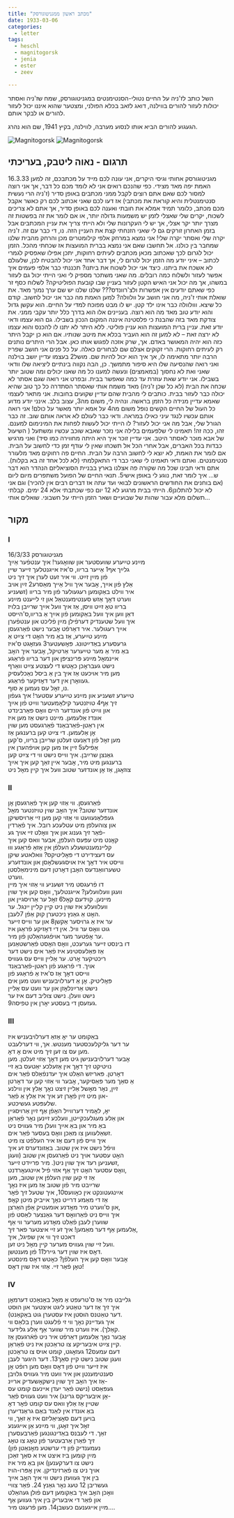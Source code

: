 ```yaml
---
title: "מכתב ראשון ממגניטוגורסק"
date: 1933-03-06
categories:
  - letter
tags:
  - heschl
  - magnitogorsk
  - jenia
  - ester
  - zeev

---
```


השל כותב לז'ניה על החיים נטולי-הסנטימנטים במגניטוגורסק,
שמח שז'ניה ואסתר יכולות לעזור להורים בווילנה,
דואג לזאב בכלא הפולני,
ומצטער שהוא איננו יכול לעזור להורים או לבקר אותם.

הגעגוע להורים הביא אותו לנסוע מערבה, לווילנה, בקיץ 1941, שם הוא נהרג.

![Magnitogorsk](/pupko-papers/assets/images/1933-03-06-heschel-magnitogorsk-1.jpg)
![Magnitogorsk](/pupko-papers/assets/images/1933-03-06-heschel-magnitogorsk-2.jpg)

## תרגום - נאוה ליטבק, בעריכתי

16.3.33                                                                                                      מגניטוגורסק
אחותי וגיסי היקרים,
אני עונה לכם מייד על מכתבכם, זה למען האמת יפה מאד מצידי. כפי שהנכם רואים אני לא לומד מכם כל דבר, אך אני רוצה למסור לכם שאם אתם רוצים לקבל ממני מכתבים באופן סדיר (ז'ניה הרי נעשית סנטימנטלית והיא קוראת את מכתבי) אז דעו לכם שאני אכתוב לכם רק כאשר אקבל מכם מכתב, כלומר תמיד אמלא את חובתי ואענה לכם באופן סדיר, אך אתם לא צריכים לשכוח, יקרים שלי שאצלי לזמן יש משמעות גדולה יותר, או אם לומר את זה בפשטות זה מצרך יותר יקר אצלי, אך יש לי העקרונות שלי ולא הייתי צריך את עניין המכתבים אבל בזמן האחרון זורקים גם לי שאני הזנחתי קצת את העניין הזה. נו, די כבר עם זה.
ז'ניה יקרה שלי ואסתר יקרה שלי! 
אני נמצא במרחק אלפי קילומטרים מכן והרחק מהבית שלנו שמחבר בין כולנו. אל תחשבו שאם אני נמצא בברית המועצות אז שכחתי מהכל. הזמן יכול לגרום לכך שאכתוב מכאן מכתבים לעיתים רחוקות, יתכן אפילו שאפסיק לגמרי לכתוב – איני יודע מה הזמן יכול לגרום לי, אך דבר אחד אני יכול להבטיח לכן, שלעולם לא אשכח את ביתנו. כיצד אני יכול לשכוח את ביתנו? תכננתי כבר אלפי פעמים איך אפשר לעזור ולשלוח כמה רובלים. מה שאני משתכר מספיק לי ואני הייתי יכול גם לעזור במשהו, אך מה יכול אני האיש הקטן לעזור בעניין שבו קובעת הפוליטיקה? לשלוח כסף זר כפי שאתם יודעים אין אפשרות ולצ'רוונדס??? שלנו  שלנו יש שם ערך נמוך מאד.
את שואלת אותי ז'ניה, מה אני חושב על וולוולה? למען האמת מה כבר אני יכול לחשוב. קודם כל שיצא. ווולוולה כבר אינו ילד קטן. יש לו מבט מפוכח למדי על החיים. הוא עקשן גדול והוא יודע טוב מאד מה הוא רוצה. בעניינים אלו הוא בדרך כלל יותר עקבי ממני. את צודקת מאד בזה שהבנת כי פלסטינה איננה המקום הנכון בשבילו. גם הוא עצמו ודאי יודע זאת. עניין ברית המועצות הוא עניין פוליטי. ללא היתר לא יתנו לו להכנס והוא עצמו לא ירצה זאת – לא למען זה הוא העביר בכלא את מיטב שנותיו. אם הוא כן יקבל היתר כזה הוא יהיה המאושר באדם. אך, שרק אזכה לפגוש אותו כאן. אבל הרי היתרים נותנים רק לעיתים רחוקות. הרי זקוקים אצלם שם לבחורים כאלה. על כל פנים אני חושב שפריז הרבה יותר מתאימה לו, אך איך הוא יכול להיות שם. מושל2 בעצמו עדיין יושב בוילנה ואני רואה שהנסיעה שלו היא סיפור מתמשך.
כן, הבה נקווה בינתיים ליציאה שלו וודאי שאני ואת לא נחסוך (במאמצים) ונעשה למענו כל מה שאנו יכולים ומה שטוב יותר בשבילו. אני יודע שאת עוזרת עד כמה שאפשר בבית. ובפרט אני רואה שגם אסתר לא שכחה את הבית (לא כל שכן ז'ניה) מאד משמח אותי שאסתר הסתדרה כל כך טוב שהיא יכולה כבר לעזור בבית. כותבים לי מהבית שהם עדיין שקועים בחובות. אני מתאר לעצמי שאמא עדיין מנידה כל הזמן בראשה. ונהיה לי, משום מה3, עצוב בלב. אינני יודע מדוע כל העול של החיים הקשים נופל משום מה4 על אמא יותר מאשר על כולם! אני רואה אותם עכשיו לנגד עיני כאילו במראה. ודאי כבר לעולם לא אראה אותם שוב. זה כבר הגורל שלי, אבל מה אני יכול לעזור? לו הייתי יכול לעשות לפחות את המינימום למענם. זהו, ככה זה!
תאמינו לי שלפעמים בלילה אני נזכר שאבא שוכב עכשיו ומשתעל ( השיעול של אבא מוכר לאסתר היטב. אני עדיין זוכר איך היא היתה מחווירה כמו סיד) ואני מרגיש כבדות בכל האברים, אבל אחרי הכל אל תשכחו שאין לי עודף זמן כדי לחשוב על הבית. אם לומר את האמת, לא יוצא לי לחשוב הרבה על הבית. החיים פה רחוקים מאד מלעורר סנטימנטים. ואתם ודאי תאמינו לי שאני כבר די התאקלמתי (לא לכל אחד זה בא בקלות). אתם ודאי תבינו שכל מה שקורה פה אצלנו בארץ בבניית הסוציאליזם הנהדר הוא דבר ש... איך לומר זאת, נוגע לי באופן אישי5.
תנאי החיים של הפועל משתפרים מיום ליום (אם בוחנים את החודשים הראשונים לבואי ועד עתה אז  דברים רבים אין להכיר) וגם אני לא יכול להתלונן6. הייתי בבית מרגוע לא 12 יום כפי שכתבתי אלא 24 ימים. קבלתי תשלום מלא עבור שהות של שבועיים ושאר הזמן הייתי על חשבוני. שואלים אותי...

## מקור

### I
16/3/33                                                          מגניטוגורסק  
מײַנע טײַערע שוועסטער און שוואׇגער! איך ענטפֿער אַײַך  
גלײַך אף1 אַייער בריוו, ס'איז אייגנטלעך זייער שיין  
פֿון מײַן זײַט. ווי איר זעט לערן איך זיך ניט  
אַלץ פֿון אײַך, אׇבער איך וויל אַייך מאַסרע2 זײַן אויב  
איר ווילט באַקומען רעגעולער פֿון מיר בריוו (זשעניע  
ווערט דאׇך אַזש סענטימענטאַל  און זי לייענט מײַנע  
בריוו טאׇ זײַט וויסן, אַז איך וועל אײַך שרײַבן בלויז  
דאַן ווען איך וועל באַקומען פֿון אײַך אַ בריוו,ס'הייסט  
איך וועל שטענדיק דערפֿילן מײַן פֿליכט און ענטפֿערן  
אײַך רעגולער. איר דאַרפֿט אׇבער נישט פֿאַרגעסן  
מײַנע טײַערע, אַז באַ מיר האׇט די צײַט אַ  
גרעסערע באַדײַטונג. פּאׇשעטער3 געזאׇגט ס'איז  
באַ מיר אַ מער טײַערער אַרטיקל, אׇבער איך האׇב  
איינמאׇל מײַנע פּרינציפּן און דער בריוו פֿראַגע  
נישט געבראׇכן כאׇטש די לעצטע צײַט וואַרף  
מען מיר אויכעט אַז איך בין אַ ביסל נאַכלעסיק  
געוואׇרן אין דער דאׇזיקער פֿראַגע.  
נו, זאׇל עס נעמען אַ סוף.  
טײַערע זשעניע און מײַנע טײַערע עסטער! איך געפֿון  
זיך אַף4 טויזנטער קילאׇמעטער ווײַט פֿון אײַך  
און ווײַט פֿון אונדזער היים וואׇס פאַרבינדט  
אונדז אַלעמען. מיינט נישט אַז מען איז  
אין ראַטן-פֿאַרבאַנד פֿאַרגעסט מען שוין   
אׇן אַלעמען. די צײַט קען ברענגען אַז  
מען זאׇל פֿון דאַנעט זעלטן שרײַבן בריוו, ס'קען  
אַפֿילע5 זיין אז מען קען אויפֿהערן אין  
גאַנצן שרײַבן. איך ווייס נישט ווי די צײַט קען  
ברענגען מיט מיר, אׇבער איין זאַך קען איך אײַך  
צוזאׇגן, אַז אׇן אונדזער שטוב וועל איך קיין מאׇל ניט  

### II
פֿאַרגעסן. ווי אַזוי קען איך פֿאַרגעסן אׇן  
אונדזער שטוב? איך האׇב שוין טויזנטער מאׇל  
געפּלאַנעוועט ווי אַזוי קען מען זיי אַרויסשיקן  
און צוהעלפן מיט עטלעכע רובל. איך פֿאַרדין   
פֿאַר זיך גענוג און איך וואׇלט זיי אויך גע-  
קאׇנט מיט עפּעס העלפן, אבער וואס קען איך  
קליינמענטשעלע העלפֿן אין אַזאַ פֿראַגע וווּ   
עס דעצידירט די פּאׇליטיקס? וואלאטע שיקן   
ווייסט איר דאׇך איז אויסגעשלאׇסן און אונדזערע   
טשערוואַנדעס האׇבן דאׇרטן דעם מינימאַלסטן  
ווערט.  
דו פֿרעגסט מיר זשעניע ווי אַזוי איך מיין  
וועגן וועלוועלען? אייגנטלעך, וואׇס קען איך שוין  
מיינען. קוידעם קאׇל6 זאׇל ער אַרויסגיין און  
וועלוועלע איז שוין ניט קיין קליין ייִנגל. ער  
האׇט אַ גאַנץ ניכטערן קוק אַפֿן 7לעבן.  
ער איז אַ גרויסער אַקשן8 און ער ווייס זייער  
גוט וואׇס ער וויל. אין די דאׇזיקע פֿראַגן איז  
ער אׇפֿטער מער אויפֿגעהאַלטן פֿון מיר.  
דו בינסט זייער גערעכט, וואׇס האׇסט פֿאַרשטאַנען  
אַז פּאַלעסטינע איז פֿאַר אים נישט דער   
ריכטיקער אׇרט. ער אַליין ווייס עס געוויס  
אויך. די פֿראַגע פֿון ראַטן-פֿאַרבאַנד  
ווייסט דאׇך אַז ס'איז אַ פֿראַגע פֿון  
פּאׇליטיק. אׇן אַ דערלויבעניש וועט מען אים  
נישט אַרײַנלאׇזן און ער וועט עס אַליין   
נישט וועלן. נישט צוליב דעם איז ער   
געזעסן די בעסטע יאׇרן אין טפיסה9.  

### III
באַקומט ער יאׇ אַזאַ דערלויבעניש איז   
ער דער גליקלעכסטער מענטש. אך, ווי דערלעבט  
מען עס צו זען זיך מיט אים אׇ דאׇ.  
אׇבער דערלויבענישן גיט מען דאׇך אַזוי זעלטן. מען  
נויטיקט זיך דאׇך אין אַזעלכע יאַטעס באַ זיי  
דאׇרטן. פּאריזש האַלט איך יעדנפֿאַלס פֿאַר אים  
אַ סאַך מער פּאַסיקער, אׇבער ווי אַזוי קען ער דאׇרטן  
זײַן, נאׇר מאׇשל אַליין זיצט נאׇך אַלץ אין ווילנע  
און מיט זײַן פֿאׇרן זע איך איז אַלץ אַ פֿאַר-  
שלעפּטע געשיכטע.  
יאׇ, לאׇמיר דערווײַל האׇפֿן אַף זײַן אַרויסגיין  
און אַלע מעגלעכקייטן, וועלכע זײַנען נאׇר פֿאַראַן  
באַ מיר און באַ אײַך וועלן מיר געוויס ניט   
זשאַלעווען צו מאַכן וואׇס בעסער פֿאַר אים.  
איך ווייס פֿון דעם אַז איר העלפֿט צו מיט  
וויפֿל נישט איז אין שטוב. באַזונדערס זע איך  
האׇט עסטער אויך ניט פֿאַרגעסן אין שטוב (וועגן  
זשעניען רעד איך שוין ניט(. מיר פרײַדט זייער,  
וואׇס עסטער האׇט זיך אַף אזוי פֿיל אײַנגעאׇרדנט,  
אַז זי קען שוין העלפֿן אין שטוב, מען  
שרײַבט מיר פֿון שטוב אַז מען איז נאׇך  
אײַנגעטונקט אין כאׇוועס10, איך שטעל זיך פֿאׇר  
אַז די מאַמע דרייט נאׇך אייביק מיטן קאׇפּ  
און ס'ווערט מיר מאׇדנע אומעטיק אַפֿן האַרצן,  
איך ווייס ניט פֿאַרוואׇס דער גאַנצער לאַסט פֿון   
שווערן לעבן פֿאַלט מאׇדנע מערער ווי אַף  
אַלעמען אַף דער מאַמען! איך זע זיי איצטער פאר זיך,  
דאכט זיך ווי אין שפיגל, איך   
וועל זיי שוין געוויס מערער קיין מאׇל ניט זען.  
דאׇס איז שוין דער גיירל11 פֿון מענטשן.  
אׇבער וואׇס קען איך העלפֿן? כאׇטש דאׇס מינסטע  
טאׇן פֿאַר זיי. אַזוי איז שוין דאׇס!  

### IV
גלייבט מיר אַז ס'טרעפט אַ מאׇל באַנאַכט דערמאׇן  
איך זיך אַז דער טאַטע ליגט איצטער און הוּסט  
(דער טאַטנס הוּסטן איז עסטערן גוט באַקאַנט.  
איך געדיינק נאׇך ווי זי פֿלעגט ווערן בלאַס ווי  
קאַלך). איז ווערט מיר שווער אַף אַלע גלידער.  
אׇבער נאׇך אַלעמען דאַרפֿט איר ניט פֿאֿרגעסן אַז  
קיין צײַט איבעריקע צו טראַכטן איז ניט פֿאַראַן.  
דעם עמעס12 געזאׇגט, קומט אויס צו טראַכטן  
וועגן שטוב נישט קיין סאַך13. דער היגער לעבן  
איז זייער ווײַט פֿון דאׇס וואׇס מען רופֿט אׇן  
סענטימענטן און איר וועט מיר געוויס גלויבן  
אַז איך האׇב זיך שוין נישקאׇשעדיק ארײַנ-  
געפּאַסט (נישט פֿאַר יעדן איינעם קומט עס  
אׇן איבעריקס גרינג) איר וועט געוויס פֿאַר-  
שטיין אַז אַלץ וואס עס קומט פֿאׇר דאׇ  
באַ אונדז אין לאַנד באַם גראַנדיערן  
בויען דעם סאׇציאַליזם איז אַ זאַך, ווי  
זאׇל איך זאׇגן, ווי מײַנע אַן אייגענע  
זאַך. די לעבנס באַדינגונגען פֿאַרבעסערן  
זיך פֿאַרן אַרבעטער פֿון טאׇג צו טאׇג  
(נעמענדיק פֿון די ערשטע מאׇנאַטן פֿון  
מײַן קומען ביז איצט איז א סאַך זאַכן   
נישט צו דערקענען) און באַ מיר איז  
אויך ניט צו פֿאַרזינדיקן. אין אׇפּרו-הויז  
בין איך געוועזן נישט ווי איך האׇב אײַך   
געשריבן 12 טעג נאׇר גאַנץ 24. פֿאַר צוויי  
וואׇכן האׇב איך באַקומען דעם פֿולן געהאַלט  
און פֿאַר די איבעריק בין איך געווען אַף  
מײַן אייגענעם כעשבן14. מען פֿרעגט מיר....  

